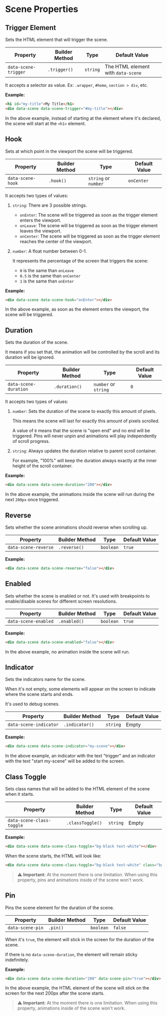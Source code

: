 # Scene Properties

## Trigger Element

Sets the HTML element that will trigger the scene.

| Property             | Builder Method | Type     | Default Value                      |
| -------------------- | -------------- | -------- | ---------------------------------- |
| `data-scene-trigger` | `.trigger()`   | `string` | The HTML element with `data-scene` |

It accepts a selector as value. Ex: `.wrapper`, `#home`, `section > div`, etc.

**Example:**

```html
<h1 id="my-title">My Title</h1>
<div data-scene data-scene-trigger="#my-title"></div>
```

In the above example, instead of starting at the element where it's declared, the scene will start at the `<h1>` element.

## Hook

Sets at which point in the viewport the scene will be triggered.

| Property          | Builder Method | Type                 | Default Value |
| ----------------- | -------------- | -------------------- | ------------- |
| `data-scene-hook` | `.hook()`      | `string` or `number` | `onCenter`    |

It accepts two types of values:

1. `string`: There are 3 possible strings.

   - `onEnter`: The scene will be triggered as soon as the trigger element enters the viewport.
   - `onLeave`: The scene will be triggered as soon as the trigger element leaves the viewport.
   - `onCenter`: The scene will be triggered as soon as the trigger element reaches the center of the viewport.

2. `number`: A float number between 0-1.

   It represents the percentage of the screen that triggers the scene:

   - `0` is the same than `onLeave`
   - `0.5` is the same than `onCenter`
   - `1` is the same than `onEnter`

**Example:**

```html
<div data-scene data-scene-hook="onEnter"></div>
```

In the above example, as soon as the element enters the viewport, the scene will be triggered.

## Duration

Sets the duration of the scene.

It means if you set that, the animation will be controlled by the scroll and its duration will be ignored.

| Property              | Builder Method | Type                 | Default Value |
| --------------------- | -------------- | -------------------- | ------------- |
| `data-scene-duration` | `.duration()`  | `number` or `string` | `0`           |

It accepts two types of values:

1. `number`: Sets the duration of the scene to exactly this amount of pixels.

   This means the scene will last for exactly this amount of pixels scrolled.

   A value of `0` means that the scene is "open end" and no end will be triggered. Pins will never unpin and animations will play independently of scroll progress.

2. `string`: Always updates the duration relative to parent scroll container.

   For example, "100%" will keep the duration always exactly at the inner height of the scroll container.

**Example:**

```html
<div data-scene data-scene-duration="200"></div>
```

In the above example, the animations inside the scene will run during the next `200px` once triggered.

## Reverse

Sets whether the scene animations should reverse when scrolling up.

| Property             | Builder Method | Type      | Default Value |
| -------------------- | -------------- | --------- | ------------- |
| `data-scene-reverse` | `.reverse()`   | `boolean` | `true`        |

**Example:**

```html
<div data-scene data-scene-reverse="false"></div>
```

## Enabled

Sets whether the scene is enabled or not. It's used with breakpoints to enable/disable scenes for different screen resolutions.

| Property             | Builder Method | Type      | Default Value |
| -------------------- | -------------- | --------- | ------------- |
| `data-scene-enabled` | `.enabled()`   | `boolean` | `true`        |

**Example:**

```html
<div data-scene data-scene-enabled="false"></div>
```

In the above example, no animation inside the scene will run.

## Indicator

Sets the indicators name for the scene.

When it's not empty, some elements will appear on the screen to indicate where the scene starts and ends.

It's used to debug scenes.

| Property               | Builder Method | Type     | Default Value |
| ---------------------- | -------------- | -------- | ------------- |
| `data-scene-indicator` | `.indicator()` | `string` | Empty         |

**Example:**

```html
<div data-scene data-scene-indicator="my-scene"></div>
```

In the above example, an indicator with the text "trigger" and an indicator with the text "start my-scene" will be added to the screen.

## Class Toggle

Sets class names that will be added to the HTML element of the scene when it starts.

| Property                  | Builder Method   | Type     | Default Value |
| ------------------------- | ---------------- | -------- | ------------- |
| `data-scene-class-toggle` | `.classToggle()` | `string` | Empty         |

**Example:**

```html
<div data-scene data-scene-class-toggle="bg-black text-white"></div>
```

When the scene starts, the HTML will look like:

```html
<div data-scene data-scene-class-toggle="bg-black text-white" class="bg-black text-white"></div>
```

> ⚠️ **Important:** At the moment there is one limitation. When using this property, pins and animations inside of the scene won't work.

## Pin

Pins the scene element for the duration of the scene.

| Property         | Builder Method | Type      | Default Value |
| ---------------- | -------------- | --------- | ------------- |
| `data-scene-pin` | `.pin()`       | `boolean` | `false`       |

When it's `true`, the element will stick in the screen for the duration of the scene.

If there is no `data-scene-duration`, the element will remain sticky indefinitely.

**Example:**

```html
<div data-scene data-scene-duration="200" data-scene-pin="true"></div>
```

In the above example, the HTML element of the scene will stick on the screen for the next 200px after the scene starts.

> ⚠️ **Important:** At the moment there is one limitation. When using this property, animations inside of the scene won't work.
